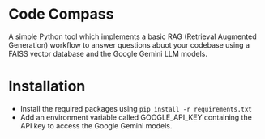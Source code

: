 # Code Compass

A simple Python tool which implements a basic RAG (Retrieval Augmented Generation) workflow to answer questions abuot your codebase using a FAISS vector database and the Google Gemini LLM models.

# Installation

- Install the required packages using `pip install -r requirements.txt`
- Add an environment variable called GOOGLE_API_KEY containing the API key to access the Google Gemini models.
